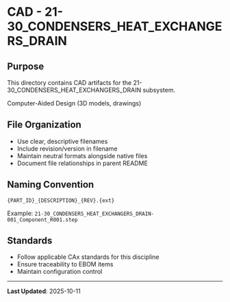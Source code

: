 # CAD - 21-30_CONDENSERS_HEAT_EXCHANGERS_DRAIN

## Purpose

This directory contains CAD artifacts for the 21-30_CONDENSERS_HEAT_EXCHANGERS_DRAIN subsystem.

Computer-Aided Design (3D models, drawings)

## File Organization

- Use clear, descriptive filenames
- Include revision/version in filename
- Maintain neutral formats alongside native files
- Document file relationships in parent README

## Naming Convention

```
{PART_ID}_{DESCRIPTION}_{REV}.{ext}
```

Example: `21-30_CONDENSERS_HEAT_EXCHANGERS_DRAIN-001_Component_R001.step`

## Standards

- Follow applicable CAx standards for this discipline
- Ensure traceability to EBOM items
- Maintain configuration control

---

**Last Updated**: 2025-10-11
